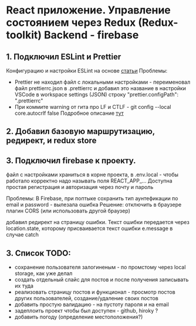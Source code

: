 # React приложение. Управление состоянием через Redux (Redux-toolkit) Backend - firebase

## 1. Подключил ESLint и Prettier

Конфигурацию и настройки ESLint на основе [статьи](https://dev.to/eprikhodko/eslint-prettier-vs-code-create-react-app-airbnb-52bc)
Проблемы:

- Prettier не находил файл с локальными настройками - переименовал файл prettierrc.json в .prettierrc и добавил это название в настройки VSCode в workspace settings (JSON) строку "prettier.configPath": ".prettierrc"
- При коммите warning от гита про LF и CTLF - git config --local core.autocrlf false Подробное описание [тут](https://stackoverflow.com/questions/1967370/git-replacing-lf-with-crlf)

## 2. Добавил базовую маршрутизацию, редирект, и redux store

## 3. Подключил firebase к проекту.

файл с настройками храниться в корне проекта, в .env.local - чтобы работало корректно надо называть поля REACT_APP_...
Доступна простая регистрация и авторизация через почту и пароль 

Проблемы: В Firebase, при поптыке сохранить тип аунтефикации по email и password - вылезала ошибка
Решение: отключить в браузере плагин CORS (или использовать другой браузер)

добавил редирект на страницу ошибки. Текст ошибки передается через location.state, которому присваивается текст ошибки e.message в случае catch

## 3. Список TODO:
  - сохранение пользователя залогиненым - по промстому через local storage, как уже делал 
  - создать отдельный слайс для постов и после получения записывать их туда
  - реализовать страницу постов и функционал - просмотр постов других пользователей, создание/удаление своих постов
  - добавить простую валидацию - на пустоту пароля и на email
  - задеплоить проект чтобы был доступен - github, hiroky ?
  - добавить погоду (определение местоположения?)
